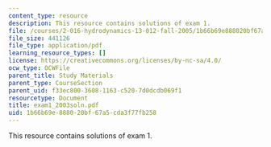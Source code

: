 ```yaml
---
content_type: resource
description: This resource contains solutions of exam 1.
file: /courses/2-016-hydrodynamics-13-012-fall-2005/1b66b69e888020bf67a5cda3f77fb258_exam1_2003soln.pdf
file_size: 441126
file_type: application/pdf
learning_resource_types: []
license: https://creativecommons.org/licenses/by-nc-sa/4.0/
ocw_type: OCWFile
parent_title: Study Materials
parent_type: CourseSection
parent_uid: f33ec800-3608-1163-c520-7d0dcdb069f1
resourcetype: Document
title: exam1_2003soln.pdf
uid: 1b66b69e-8880-20bf-67a5-cda3f77fb258
---
```

This resource contains solutions of exam 1.